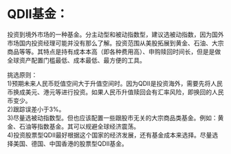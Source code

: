 # QDII基金：

投资到境外市场的一种基金。分主动型和被动指数型，建议选被动指数，因为国外市场国内投资经理可能并没有那么了解。投资范围从美股拓展到黄金、石油、大宗商品等等。其特点是持有成本本高（即各种费用高）、申购赎回时间长，但是是做全球资产配置门槛最低、成本最低、最方便的工具。   

挑选原则：    
  1)预期未来人民币贬值空间大于升值空间时。因为QDII是投资海外，需要先将人民币换成美元、港元等进行投资。如果人民币升值赎回会有汇率风险，即换回的人民币变少。     
  2)跟踪误差小于3%。     
  3)尽量选被动指数型。但也应该配置一些跟股市无关的大宗商品类基金。例如：黄金、石油等指数基金。其可以规避全球经济震荡。      
  4)投资股票型QDII最好根据这个国家的经济发展，还有基金成本来选择。尽量选择美国、德国、中国香港的股票型QDII基金。       